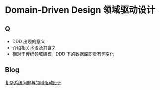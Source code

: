# Domain-Driven Design 领域驱动设计

## Q

- DDD 出现的意义
- 介绍相关术语及其含义
- 相对于传统领域建模，DDD 下的数据库职责有何变化

## Blog

[复杂系统问题与领域驱动设计](https://kanlac.in/domain-driven-design)
